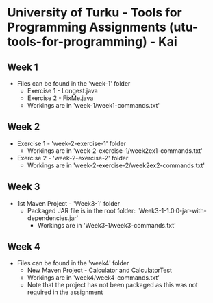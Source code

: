 # University of Turku - Tools for Programming Assignments (utu-tools-for-programming) - Kai

## Week 1
* Files can be found in the 'week-1' folder
    * Exercise 1 - Longest.java
    * Exercise 2 - FixMe.java
    * Workings are in 'week-1/week1-commands.txt'


## Week 2
* Exercise 1 - 'week-2-exercise-1' folder
    * Workings are in 'week-2-exercise-1/week2ex1-commands.txt'
* Exercise 2 - 'week-2-exercise-2' folder
    * Workings are in 'week-2-exercise-2/week2ex2-commands.txt'


## Week 3
* 1st Maven Project - 'Week3-1' folder
  * Packaged JAR file is in the root folder: 'Week3-1-1.0.0-jar-with-dependencies.jar'
    * Workings are in 'Week3-1/week3-commands.txt'


## Week 4
* Files can be found in the 'week4' folder
    * New Maven Project - Calculator and CalculatorTest
    * Workings are in 'week4/week4-commands.txt'
    * Note that the project has not been packaged as this was not required in the assignment

